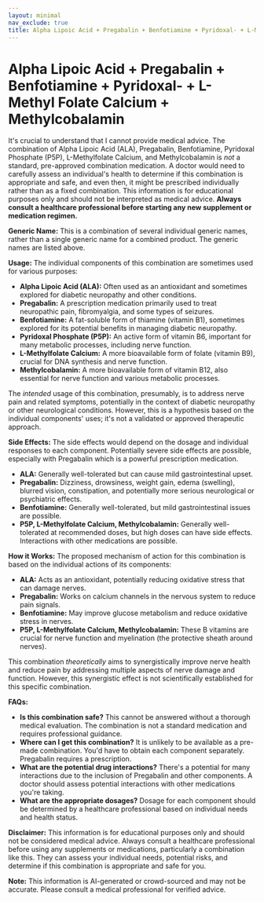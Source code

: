 ```yaml
---
layout: minimal
nav_exclude: true
title: Alpha Lipoic Acid + Pregabalin + Benfotiamine + Pyridoxal- + L-Methyl Folate Calcium + Methylcobalamin
---
```


# Alpha Lipoic Acid + Pregabalin + Benfotiamine + Pyridoxal- + L-Methyl Folate Calcium + Methylcobalamin

It's crucial to understand that I cannot provide medical advice.  The combination of Alpha Lipoic Acid (ALA), Pregabalin, Benfotiamine, Pyridoxal Phosphate (P5P), L-Methylfolate Calcium, and Methylcobalamin is *not* a standard, pre-approved combination medication.  A doctor would need to carefully assess an individual's health to determine if this combination is appropriate and safe, and even then, it might be prescribed individually rather than as a fixed combination.  This information is for educational purposes only and should not be interpreted as medical advice.  **Always consult a healthcare professional before starting any new supplement or medication regimen.**

**Generic Name:**  This is a combination of several individual generic names, rather than a single generic name for a combined product. The generic names are listed above.

**Usage:** The individual components of this combination are sometimes used for various purposes:

* **Alpha Lipoic Acid (ALA):** Often used as an antioxidant and sometimes explored for diabetic neuropathy and other conditions.
* **Pregabalin:** A prescription medication primarily used to treat neuropathic pain, fibromyalgia, and some types of seizures.
* **Benfotiamine:** A fat-soluble form of thiamine (vitamin B1), sometimes explored for its potential benefits in managing diabetic neuropathy.
* **Pyridoxal Phosphate (P5P):** An active form of vitamin B6, important for many metabolic processes, including nerve function.
* **L-Methylfolate Calcium:** A more bioavailable form of folate (vitamin B9), crucial for DNA synthesis and nerve function.
* **Methylcobalamin:** A more bioavailable form of vitamin B12, also essential for nerve function and various metabolic processes.

The *intended* usage of this combination, presumably, is to address nerve pain and related symptoms, potentially in the context of diabetic neuropathy or other neurological conditions. However, this is a hypothesis based on the individual components' uses; it's not a validated or approved therapeutic approach.


**Side Effects:**  The side effects would depend on the dosage and individual responses to each component.  Potentially severe side effects are possible, especially with Pregabalin which is a powerful prescription medication.

* **ALA:** Generally well-tolerated but can cause mild gastrointestinal upset.
* **Pregabalin:** Dizziness, drowsiness, weight gain, edema (swelling), blurred vision, constipation, and potentially more serious neurological or psychiatric effects.
* **Benfotiamine:** Generally well-tolerated, but mild gastrointestinal issues are possible.
* **P5P, L-Methylfolate Calcium, Methylcobalamin:** Generally well-tolerated at recommended doses, but high doses can have side effects.  Interactions with other medications are possible.

**How it Works:**  The proposed mechanism of action for this combination is based on the individual actions of its components:

* **ALA:** Acts as an antioxidant, potentially reducing oxidative stress that can damage nerves.
* **Pregabalin:** Works on calcium channels in the nervous system to reduce pain signals.
* **Benfotiamine:** May improve glucose metabolism and reduce oxidative stress in nerves.
* **P5P, L-Methylfolate Calcium, Methylcobalamin:**  These B vitamins are crucial for nerve function and myelination (the protective sheath around nerves).

This combination *theoretically* aims to synergistically improve nerve health and reduce pain by addressing multiple aspects of nerve damage and function.  However, this synergistic effect is not scientifically established for this specific combination.


**FAQs:**

* **Is this combination safe?**  This cannot be answered without a thorough medical evaluation.  The combination is not a standard medication and requires professional guidance.
* **Where can I get this combination?**  It is unlikely to be available as a pre-made combination. You'd have to obtain each component separately.  Pregabalin requires a prescription.
* **What are the potential drug interactions?**  There's a potential for many interactions due to the inclusion of Pregabalin and other components.  A doctor should assess potential interactions with other medications you're taking.
* **What are the appropriate dosages?**  Dosage for each component should be determined by a healthcare professional based on individual needs and health status.


**Disclaimer:** This information is for educational purposes only and should not be considered medical advice.  Always consult a healthcare professional before using any supplements or medications, particularly a combination like this.  They can assess your individual needs, potential risks, and determine if this combination is appropriate and safe for you.


**Note:** This information is AI-generated or crowd-sourced and may not be accurate. Please consult a medical professional for verified advice.